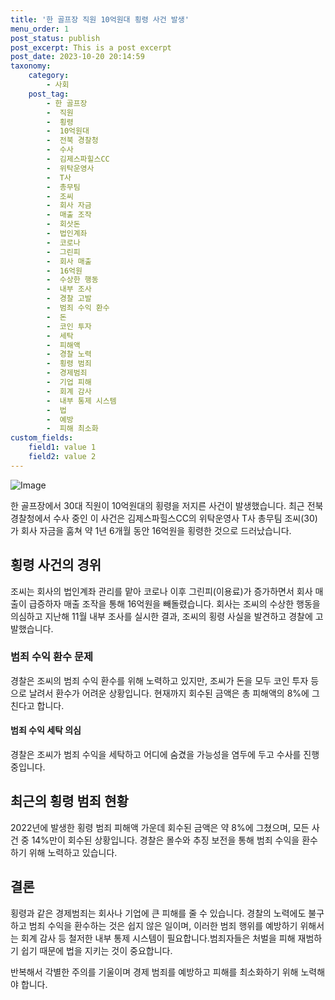 ```yaml
---
title: '한 골프장 직원 10억원대 횡령 사건 발생'
menu_order: 1
post_status: publish
post_excerpt: This is a post excerpt
post_date: 2023-10-20 20:14:59
taxonomy:
    category:
        - 사회
    post_tag:
        - 한 골프장
        -  직원
        -  횡령
        -  10억원대
        -  전북 경찰청
        -  수사
        -  김제스파힐스CC
        -  위탁운영사
        -  T사
        -  총무팀
        -  조씨
        -  회사 자금
        -  매출 조작
        -  회삿돈
        -  법인계좌
        -  코로나
        -  그린피
        -  회사 매출
        -  16억원
        -  수상한 행동
        -  내부 조사
        -  경찰 고발
        -  범죄 수익 환수
        -  돈
        -  코인 투자
        -  세탁
        -  피해액
        -  경찰 노력
        -  횡령 범죄
        -  경제범죄
        -  기업 피해
        -  회계 감사
        -  내부 통제 시스템
        -  법
        -  예방
        -  피해 최소화
custom_fields:
    field1: value 1
    field2: value 2
---
```


![Image](https://imgnews.pstatic.net/image/009/2024/02/07/0005255923_001_20240207141721229.png?type=w647)


한 골프장에서 30대 직원이 10억원대의 횡령을 저지른 사건이 발생했습니다. 최근 전북 경찰청에서 수사 중인 이 사건은 김제스파힐스CC의 위탁운영사 T사 총무팀 조씨(30)가 회사 자금을 훔쳐 약 1년 6개월 동안 16억원을 횡령한 것으로 드러났습니다.

## 횡령 사건의 경위
조씨는 회사의 법인계좌 관리를 맡아 코로나 이후 그린피(이용료)가 증가하면서 회사 매출이 급증하자 매출 조작을 통해 16억원을 빼돌렸습니다. 회사는 조씨의 수상한 행동을 의심하고 지난해 11월 내부 조사를 실시한 결과, 조씨의 횡령 사실을 발견하고 경찰에 고발했습니다.

### 범죄 수익 환수 문제
경찰은 조씨의 범죄 수익 환수를 위해 노력하고 있지만, 조씨가 돈을 모두 코인 투자 등으로 날려서 환수가 어려운 상황입니다. 현재까지 회수된 금액은 총 피해액의 8%에 그친다고 합니다.

#### 범죄 수익 세탁 의심
경찰은 조씨가 범죄 수익을 세탁하고 어디에 숨겼을 가능성을 염두에 두고 수사를 진행 중입니다.

## 최근의 횡령 범죄 현황
2022년에 발생한 횡령 범죄 피해액 가운데 회수된 금액은 약 8%에 그쳤으며, 모든 사건 중 14%만이 회수된 상황입니다. 경찰은 몰수와 추징 보전을 통해 범죄 수익을 환수하기 위해 노력하고 있습니다.

## 결론
횡령과 같은 경제범죄는 회사나 기업에 큰 피해를 줄 수 있습니다. 경찰의 노력에도 불구하고 범죄 수익을 환수하는 것은 쉽지 않은 일이며, 이러한 범죄 행위를 예방하기 위해서는 회계 감사 등 철저한 내부 통제 시스템이 필요합니다.범죄자들은 처벌을 피해 재범하기 쉽기 때문에 법을 지키는 것이 중요합니다. 

반복해서 각별한 주의를 기울이며 경제 범죄를 예방하고 피해를 최소화하기 위해 노력해야 합니다.
